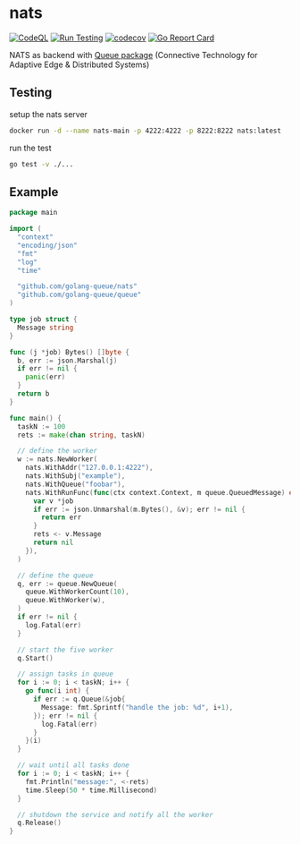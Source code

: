 # nats

[![CodeQL](https://github.com/golang-queue/nats/actions/workflows/codeql.yaml/badge.svg)](https://github.com/golang-queue/nats/actions/workflows/codeql.yaml)
[![Run Testing](https://github.com/golang-queue/nats/actions/workflows/go.yml/badge.svg)](https://github.com/golang-queue/nats/actions/workflows/go.yml)
[![codecov](https://codecov.io/gh/golang-queue/nats/branch/main/graph/badge.svg?token=FFZN8E2ZZB)](https://codecov.io/gh/golang-queue/nats)
[![Go Report Card](https://goreportcard.com/badge/github.com/golang-queue/nats)](https://goreportcard.com/report/github.com/golang-queue/nats)

NATS as backend with [Queue package](https://github.com/golang-queue/queue) (Connective Technology for Adaptive Edge & Distributed Systems)

## Testing

setup the nats server

```sh
docker run -d --name nats-main -p 4222:4222 -p 8222:8222 nats:latest
```

run the test

```sh
go test -v ./...
```

## Example

```go
package main

import (
  "context"
  "encoding/json"
  "fmt"
  "log"
  "time"

  "github.com/golang-queue/nats"
  "github.com/golang-queue/queue"
)

type job struct {
  Message string
}

func (j *job) Bytes() []byte {
  b, err := json.Marshal(j)
  if err != nil {
    panic(err)
  }
  return b
}

func main() {
  taskN := 100
  rets := make(chan string, taskN)

  // define the worker
  w := nats.NewWorker(
    nats.WithAddr("127.0.0.1:4222"),
    nats.WithSubj("example"),
    nats.WithQueue("foobar"),
    nats.WithRunFunc(func(ctx context.Context, m queue.QueuedMessage) error {
      var v *job
      if err := json.Unmarshal(m.Bytes(), &v); err != nil {
        return err
      }
      rets <- v.Message
      return nil
    }),
  )

  // define the queue
  q, err := queue.NewQueue(
    queue.WithWorkerCount(10),
    queue.WithWorker(w),
  )
  if err != nil {
    log.Fatal(err)
  }

  // start the five worker
  q.Start()

  // assign tasks in queue
  for i := 0; i < taskN; i++ {
    go func(i int) {
      if err := q.Queue(&job{
        Message: fmt.Sprintf("handle the job: %d", i+1),
      }); err != nil {
        log.Fatal(err)
      }
    }(i)
  }

  // wait until all tasks done
  for i := 0; i < taskN; i++ {
    fmt.Println("message:", <-rets)
    time.Sleep(50 * time.Millisecond)
  }

  // shutdown the service and notify all the worker
  q.Release()
}
```
